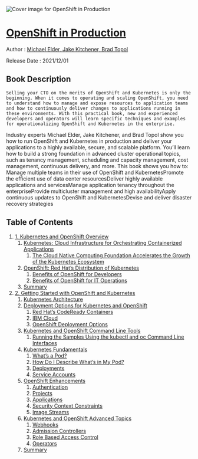 ![Cover image for OpenShift in Production](https://imgdetail.ebookreading.net/cover/cover/20200920/EB9781492083801.jpg)

[OpenShift in Production](https://ebookreading.net/view/book/OpenShift+in+Production-EB9781492083801_1.html "OpenShift in Production")
====================================================================================================================

Author : [Michael Elder](https://ebookreading.net/search/author/Michael+Elder),[ 
            Jake Kitchener](https://ebookreading.net/search/author/+%0D%0A++++++++++++Jake+Kitchener),[ 
            Brad Topol](https://ebookreading.net/search/author/+%0D%0A++++++++++++Brad+Topol)

Release Date : 2021/12/01

Book Description
-----------------


    
    Selling your CTO on the merits of OpenShift and Kubernetes is only the beginning. When it comes to operating and scaling OpenShift, you need to understand how to manage and expose resources to application teams and how to continuously deliver changes to applications running in these environments. With this practical book, new and experienced developers and operators will learn specific techniques and examples for operationalizing OpenShift and Kubernetes in the enterprise.
Industry experts Michael Elder, Jake Kitchener, and Brad Topol show you how to run OpenShift and Kubernetes in production and deliver your applications to a highly available, secure, and scalable platform. You’ll learn how to build a strong foundation in advanced cluster operational topics, such as tenancy management, scheduling and capacity management, cost management, continuous delivery, and more.
This book shows you how to:
Manage multiple teams in their use of OpenShift and KubernetesPromote the efficient use of data center resourcesDeliver highly available applications and servicesManage application tenancy throughout the enterpriseProvide multicluster management and high availabilityApply continuous updates to OpenShift and KubernetesDevise and deliver disaster recovery strategies
  

Table of Contents
-----------------

1. [1. Kubernetes and OpenShift Overview](https://ebookreading.net/view/book/OpenShift+in+Production-EB9781492083801_4.html#kubernetes_and_open)
    1. [Kubernetes: Cloud Infrastructure for Orchestrating Containerized Applications](https://ebookreading.net/view/book/OpenShift+in+Production-EB9781492083801_4.html#kubernetes_cloud_in)
        1. [The Cloud Native Computing Foundation Accelerates the Growth of the Kubernetes Ecosystem](https://ebookreading.net/view/book/OpenShift+in+Production-EB9781492083801_4.html#the_cloud_native_co)
    1. [OpenShift: Red Hat’s Distribution of Kubernetes](https://ebookreading.net/view/book/OpenShift+in+Production-EB9781492083801_4.html#openshift_red_hat_s)
        1. [Benefits of OpenShift for Developers](https://ebookreading.net/view/book/OpenShift+in+Production-EB9781492083801_4.html#benefits_of_openshi)
        1. [Benefits of OpenShift for IT Operations](https://ebookreading.net/view/book/OpenShift+in+Production-EB9781492083801_4.html#benefits_of_openshi)
    1. [Summary](https://ebookreading.net/view/book/OpenShift+in+Production-EB9781492083801_4.html#summary_idHSCmOW)
1. [2. Getting Started with OpenShift and Kubernetes ](https://ebookreading.net/view/book/OpenShift+in+Production-EB9781492083801_5.html#getting_started_wit)
    1. [Kubernetes Architecture](https://ebookreading.net/view/book/OpenShift+in+Production-EB9781492083801_5.html#kubernetes_architec)
    1. [Deployment Options for Kubernetes and OpenShift](https://ebookreading.net/view/book/OpenShift+in+Production-EB9781492083801_5.html#deployment_options_)
        1. [Red Hat’s CodeReady Containers ](https://ebookreading.net/view/book/OpenShift+in+Production-EB9781492083801_5.html#red_hat_s_codeready)
        1. [IBM Cloud ](https://ebookreading.net/view/book/OpenShift+in+Production-EB9781492083801_5.html#ibm_cloud_idwqOH9r)
        1. [OpenShift Deployment Options](https://ebookreading.net/view/book/OpenShift+in+Production-EB9781492083801_5.html#openshift_deploymen)
    1. [Kubernetes and OpenShift Command Line Tools](https://ebookreading.net/view/book/OpenShift+in+Production-EB9781492083801_5.html#kubernetes_and_open)
        1. [Running the Samples Using the kubectl and oc Command Line Interfaces](https://ebookreading.net/view/book/OpenShift+in+Production-EB9781492083801_5.html#running_the_samples)
    1. [Kubernetes Fundamentals ](https://ebookreading.net/view/book/OpenShift+in+Production-EB9781492083801_5.html#kubernetes_fundamen)
        1. [What’s a Pod?](https://ebookreading.net/view/book/OpenShift+in+Production-EB9781492083801_5.html#what_s_a_pod)
        1. [How Do I Describe What’s in My Pod?](https://ebookreading.net/view/book/OpenShift+in+Production-EB9781492083801_5.html#how_do_i_describe_w)
        1. [Deployments](https://ebookreading.net/view/book/OpenShift+in+Production-EB9781492083801_5.html#deployments)
        1. [Service Accounts](https://ebookreading.net/view/book/OpenShift+in+Production-EB9781492083801_5.html#service_accounts)
    1. [OpenShift Enhancements ](https://ebookreading.net/view/book/OpenShift+in+Production-EB9781492083801_5.html#openshift_enhanceme)
        1. [Authentication](https://ebookreading.net/view/book/OpenShift+in+Production-EB9781492083801_5.html#authentication)
        1. [Projects](https://ebookreading.net/view/book/OpenShift+in+Production-EB9781492083801_5.html#projects_idFiqCfX)
        1. [Applications](https://ebookreading.net/view/book/OpenShift+in+Production-EB9781492083801_5.html#applications)
        1. [Security Context Constraints](https://ebookreading.net/view/book/OpenShift+in+Production-EB9781492083801_5.html#security_context_co)
        1. [Image Streams ](https://ebookreading.net/view/book/OpenShift+in+Production-EB9781492083801_5.html#image_streams)
    1. [Kubernetes and OpenShift Advanced Topics](https://ebookreading.net/view/book/OpenShift+in+Production-EB9781492083801_5.html#kubernetes_and_open)
        1. [Webhooks](https://ebookreading.net/view/book/OpenShift+in+Production-EB9781492083801_5.html#webhooks_idh0mo4P)
        1. [Admission Controllers](https://ebookreading.net/view/book/OpenShift+in+Production-EB9781492083801_5.html#admission_controlle)
        1. [Role Based Access Control](https://ebookreading.net/view/book/OpenShift+in+Production-EB9781492083801_5.html#role_based_access_c)
        1. [Operators](https://ebookreading.net/view/book/OpenShift+in+Production-EB9781492083801_5.html#operators_idpzVj9B)
    1. [Summary ](https://ebookreading.net/view/book/OpenShift+in+Production-EB9781492083801_5.html#summary_idnuIB9D)
